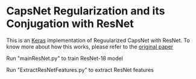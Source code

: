 # CapsNet Regularization and its Conjugation with ResNet
This is an [Keras](https://keras.io/) implementation of Reguularized CapsNet with ResNet.
To know more about how this works, please refer to the [original paper](https://www.sciencedirect.com/science/article/abs/pii/S0031320321000388)


Run "mainResNet.py" to train ResNet-18 model 


Run "ExtractResNetFeatures.py" to extract ResNet features

